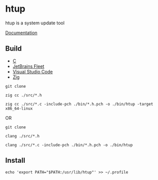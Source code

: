 [C Language]: https://isocpp.org/
[Documentation]: https://github.com/HyaenaTechnologies/htup/tree/main/doc
[Fleet]: https://jetbrains.com/fleet/
[VSCode]: https://code.visualstudio.com/docs
[Zig Language]: https://ziglang.org/

# htup

htup is a system update tool

[Documentation][Documentation]

## Build

- [C][C Language]
- [JetBrains Fleet][Fleet]
- [Visual Studio Code][VSCode]
- [Zig][Zig Language]

```shell
git clone

zig cc ./src/*.h

zig cc ./src/*.c -include-pch ./bin/*.h.pch -o ./bin/htup -target x86_64-linux
```

OR

```shell
git clone

clang ./src/*.h

clang ./src/*.c -include-pch ./bin/*.h.pch -o ./bin/htup
```

## Install

```shell
echo 'export PATH="$PATH:/usr/lib/htup"' >> ~/.profile
```